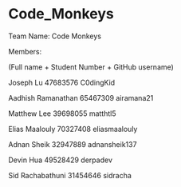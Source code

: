 # Code_Monkeys
Team Name: Code Monkeys

Members:

(Full name + Student Number + GitHub username)

Joseph Lu 47683576 C0dingKid

Aadhish Ramanathan 65467309 airamana21

Matthew Lee 39698055 matthtl5

Elias Maalouly 70327408 eliasmaalouly

Adnan Sheik 32947889 adnansheik137

Devin Hua 49528429 derpadev

Sid Rachabathuni 31454646 sidracha
